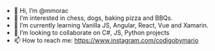- 👋 Hi, I’m @mmorac
- 👀 I’m interested in chess, dogs, baking pizza and BBQs.
- 🌱 I’m currently learning Vanilla JS, Angular, React, Vue and Xamarin.
- 💞️ I’m looking to collaborate on C#, JS, Python projects
- 📫 How to reach me: https://www.instagram.com/codigobymario

<!---
mmorac/mmorac is a ✨ special ✨ repository because its `README.md` (this file) appears on your GitHub profile.
You can click the Preview link to take a look at your changes.
--->
